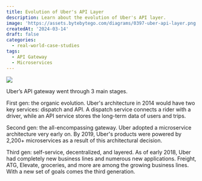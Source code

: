 ```yaml
---
title: Evolution of Uber's API Layer
description: Learn about the evolution of Uber's API layer.
image: 'https://assets.bytebytego.com/diagrams/0397-uber-api-layer.png'
createdAt: '2024-03-14'
draft: false
categories:
  - real-world-case-studies
tags:
  - API Gateway
  - Microservices
---
```


![](https://assets.bytebytego.com/diagrams/0397-uber-api-layer.png)

Uber’s API gateway went through 3 main stages.

First gen: the organic evolution. Uber's architecture in 2014 would have two key services: dispatch and API. A dispatch service connects a rider with a driver, while an API service stores the long-term data of users and trips.

Second gen: the all-encompassing gateway. Uber adopted a microservice architecture very early on. By 2019, Uber's products were powered by 2,200+ microservices as a result of this architectural decision.

Third gen: self-service, decentralized, and layered. As of early 2018, Uber had completely new business lines and numerous new applications. Freight, ATG, Elevate, groceries, and more are among the growing business lines. With a new set of goals comes the third generation.
